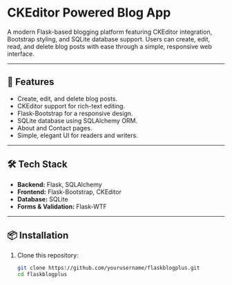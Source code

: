 # CKEditor Powered Blog App

A modern Flask-based blogging platform featuring CKEditor integration, Bootstrap styling, and SQLite database support. Users can create, edit, read, and delete blog posts with ease through a simple, responsive web interface.

---

## 🚀 Features
- Create, edit, and delete blog posts.
- CKEditor support for rich-text editing.
- Flask-Bootstrap for a responsive design.
- SQLite database using SQLAlchemy ORM.
- About and Contact pages.
- Simple, elegant UI for readers and writers.

---

## 🛠️ Tech Stack
- **Backend:** Flask, SQLAlchemy  
- **Frontend:** Flask-Bootstrap, CKEditor  
- **Database:** SQLite  
- **Forms & Validation:** Flask-WTF  

---

## 📦 Installation
1. Clone this repository:
   ```bash
   git clone https://github.com/yourusername/flaskblogplus.git
   cd flaskblogplus

